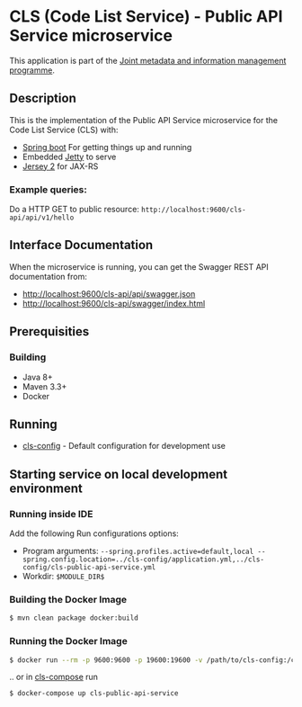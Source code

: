 # CLS (Code List Service) - Public API Service microservice

This application is part of the [Joint metadata and information management programme](https://wiki.julkict.fi/julkict/yti).

## Description

This is the implementation of the Public API Service microservice for the Code List Service (CLS) with:

* [Spring boot] For getting things up and running
* Embedded [Jetty] to serve
* [Jersey 2] for JAX-RS

### Example queries:

Do a HTTP GET to public resource:
`http://localhost:9600/cls-api/api/v1/hello`

## Interface Documentation

When the microservice is running, you can get the Swagger REST API documentation from:
- [http://localhost:9600/cls-api/api/swagger.json](http://localhost:9600/cls-api/api/swagger.json)
- [http://localhost:9600/cls-api/swagger/index.html](http://localhost:9600/cls-api/swagger/index.html)

## Prerequisities

### Building
- Java 8+
- Maven 3.3+
- Docker

## Running

- [cls-config](https://github.com/vrk-yti/cls-config) - Default configuration for development use

## Starting service on local development environment

### Running inside IDE

Add the following Run configurations options:

- Program arguments: `--spring.profiles.active=default,local --spring.config.location=../cls-config/application.yml,../cls-config/cls-public-api-service.yml`
- Workdir: `$MODULE_DIR$`


### Building the Docker Image

```bash
$ mvn clean package docker:build
```

### Running the Docker Image

```bash
$ docker run --rm -p 9600:9600 -p 19600:19600 -v /path/to/cls-config:/config --name=cls-public-api-service cls-public-api-service -a --spring.config.location=/config/application.yml,/config/cls-public-api-service.ym
```

.. or in [cls-compose](https://github.com/vrk-yti/cls-compose/) run

```bash
$ docker-compose up cls-public-api-service
```

[Spring boot]:http://projects.spring.io/spring-boot/
[Jetty]:http://www.eclipse.org/jetty/
[Jersey 2]:https://jersey.java.net
